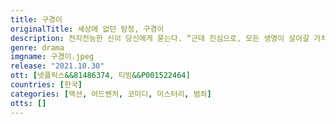 ```yaml
---
title: 구경이
originalTitle: 세상에 없던 탐정, 구경이
description: 전지전능한 신이 당신에게 묻는다. “근데 진심으로, 모든 생명이 살아갈 가치가 있다고 생각해요?” 모든 생명은 소중하다고, 살아갈 가치가 있다고 답해야 하는데 사회면의 끔찍한 뉴스들은 본 당신은 쉽게 입이 떨어지지 않는다. 우물쭈물 하는 사이 신은 한 발짝 더 다가온다. 천진한 소녀의 모습을 하고서. “대답 못 하네? 그럼 이제 다 없애도 되는 거네?” 그 때, 우리의 주인공 구경이가 나타난다. 며칠 씻지 않은 떡진 머리를 하고서. 목 늘어난 티셔츠에 트렌치코트를 걸치고. “무슨 소리! 당연히 살아야지. 왜냐하면!!!” 구경이가 대답한다. 도덕책 같은 설교 대신 구경이만의 방식으로. 기꺼이 겪어낸 고통들 속에서 찾아낸 진실로. ‘그럼에도 불구하고' 인간은 살아가야 한다고. 이 드라마는 ‘왜냐하면!’ 뒤에 이어질 긴 이야기다. 근데 그전에 일단, 게임 한 판만 하고. 고고고!
genre: drama
imgname: 구경이.jpeg
release: "2021.10.30"
ott: [넷플릭스&&81486374, 티빙&&P001522464]
countries: [한국]
categories: [액션, 어드벤처, 코미디, 미스터리, 범죄]
otts: []
---
```

